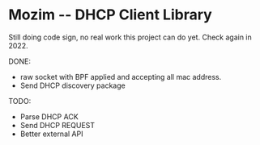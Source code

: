 # Mozim -- DHCP Client Library

Still doing code sign, no real work this project can do yet.
Check again in 2022.

DONE:
 * raw socket with BPF applied and accepting all mac address.
 * Send DHCP discovery package

TODO:
 * Parse DHCP ACK
 * Send DHCP REQUEST
 * Better external API
